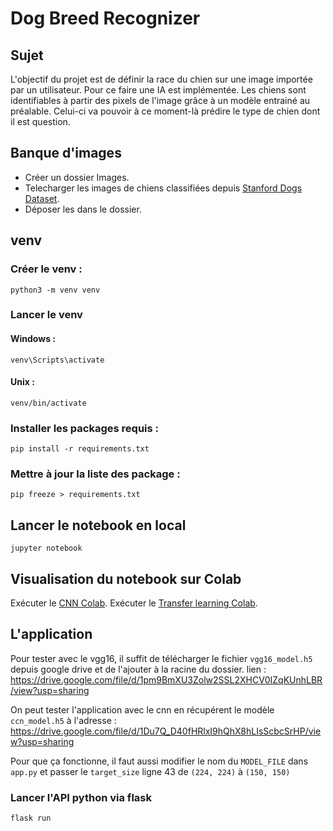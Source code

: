 # Dog Breed Recognizer

## Sujet

L'objectif du projet est de définir la race du chien sur une image importée par un utilisateur. Pour ce faire une IA est implémentée. Les chiens sont identifiables à partir des pixels de l'image grâce à un modèle entrainé au préalable. Celui-ci va pouvoir à ce moment-là prédire le type de chien dont il est question.

## Banque d'images

-   Créer un dossier Images.
-   Telecharger les images de chiens classifiées depuis [Stanford Dogs Dataset](http://vision.stanford.edu/aditya86/ImageNetDogs/images.tar).
-   Déposer les dans le dossier.

## venv

### Créer le venv : <br/>

    python3 -m venv venv

### Lancer le venv

#### Windows :

    venv\Scripts\activate

#### Unix :

    venv/bin/activate

### Installer les packages requis : <br/>

    pip install -r requirements.txt

### Mettre à jour la liste des package : <br/>

    pip freeze > requirements.txt

## Lancer le notebook en local

    jupyter notebook

## Visualisation du notebook sur Colab

Exécuter le [CNN Colab](https://colab.research.google.com/drive/1pkAMho_nuQvx7bFl7jUDOF55PbJdGXsX?usp=sharing).
Exécuter le [Transfer learning Colab](https://colab.research.google.com/drive/15SX2p6iwSYDh1dvYXhaqrMNbl3OjeJc0?usp=sharing).

## L'application

Pour tester avec le vgg16, il suffit de télécharger le fichier `vgg16_model.h5` depuis google drive et de l'ajouter à la racine du dossier. lien :<br />
https://drive.google.com/file/d/1pm9BmXU3Zolw2SSL2XHCV0IZqKUnhLBR/view?usp=sharing

On peut tester l'application avec le cnn en récupérent le modèle `ccn_model.h5` à l'adresse :<br/>
https://drive.google.com/file/d/1Du7Q_D40fHRlxI9hQhX8hLIsScbcSrHP/view?usp=sharing

Pour que ça fonctionne, il faut aussi modifier le nom du `MODEL_FILE` dans `app.py` et passer le `target_size` ligne 43 de `(224, 224)` à `(150, 150)`

### Lancer l'API python via flask

    flask run
